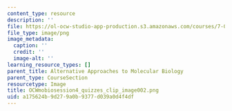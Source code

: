```yaml
---
content_type: resource
description: ''
file: https://ol-ocw-studio-app-production.s3.amazonaws.com/courses/7-01sc-fundamentals-of-biology-fall-2011/a175624b9d279a0b9377d039a0d4f4df_OCWmobiosession4_quizzes_clip_image002.png
file_type: image/png
image_metadata:
  caption: ''
  credit: ''
  image-alt: ''
learning_resource_types: []
parent_title: Alternative Approaches to Molecular Biology
parent_type: CourseSection
resourcetype: Image
title: OCWmobiosession4_quizzes_clip_image002.png
uid: a175624b-9d27-9a0b-9377-d039a0d4f4df
---
```

